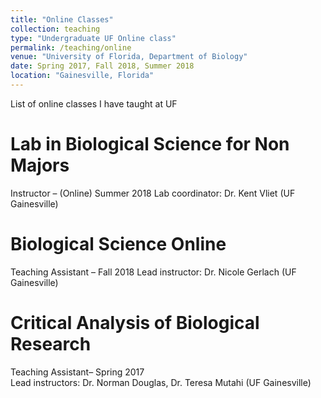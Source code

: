 ```yaml
---
title: "Online Classes"
collection: teaching
type: "Undergraduate UF Online class"
permalink: /teaching/online
venue: "University of Florida, Department of Biology"
date: Spring 2017, Fall 2018, Summer 2018  
location: "Gainesville, Florida"
---
```


List of online classes I have taught at UF 

Lab in Biological Science for Non Majors
======
Instructor –  (Online)    		 	   Summer 2018
Lab coordinator: Dr. Kent Vliet (UF Gainesville) 

Biological Science Online	
======
 Teaching Assistant –  Fall 2018
Lead instructor: Dr. Nicole Gerlach (UF Gainesville)

Critical Analysis of Biological Research
======
Teaching Assistant– Spring 2017                  
Lead instructors: Dr. Norman Douglas, Dr. Teresa Mutahi (UF Gainesville)
